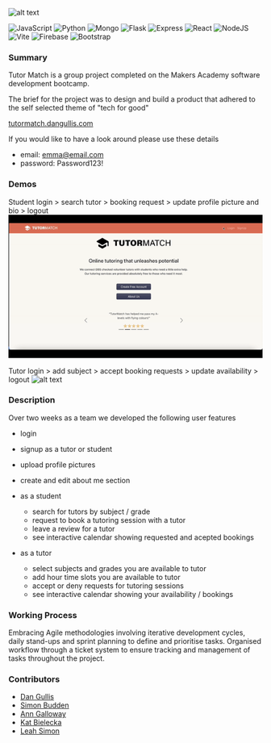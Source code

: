 ![alt text](frontend/public/tutormatch-banner.png)

![JavaScript](https://img.shields.io/badge/javascript-%23323330.svg?style=flat&logo=javascript&logoColor=%23F7DF1E)
![Python](https://img.shields.io/badge/python-3670A0?style=flat&logo=python&logoColor=ffdd54)
![Mongo](https://img.shields.io/badge/MongoDB-%234ea94b.svg?logo=mongodb&logoColor=white&style=flat)
![Flask](https://img.shields.io/badge/flask-%23000.svg?style=flat&logo=flask&logoColor=white)
![Express](https://img.shields.io/badge/express.js-%23404d59.svg?logo=express&logoColor=%2361DAFB&style=flat)
![React](https://img.shields.io/badge/-ReactJs-61DAFB?logo=react&logoColor=white&style=flat)
![NodeJS](https://img.shields.io/badge/node.js-6DA55F?logo=node.js&logoColor=white&style=flat)
![Vite](https://img.shields.io/badge/vite-%23646CFF.svg?style=flat&logo=vite&logoColor=white)
![Firebase](https://img.shields.io/badge/firebase-%23039BE5.svg?style=flat&logo=firebase)
![Bootstrap](https://img.shields.io/badge/bootstrap-%238511FA.svg?style=flat&logo=bootstrap&logoColor=white)


### Summary

Tutor Match is a group project completed on the Makers Academy software development bootcamp.

The brief for the project was to design and build a product that adhered to the self selected theme of "tech for good"

[tutormatch.dangullis.com](tutormatch.dangullis.com)

If you would like to have a look around please use these details

- email: emma@email.com
- password: Password123!


### Demos

Student login > search tutor > booking request > update profile picture and bio > logout
![alt text](frontend/public/student-gif)


Tutor login > add subject > accept booking requests > update availability > logout
![alt text](frontend/public/tutor-gif)

### Description

Over two weeks as a team we developed the following user features

- login
- signup as a tutor or student
- upload profile pictures
- create and edit about me section
- as a student
  - search for tutors by subject / grade
  - request to book a tutoring session with a tutor
  - leave a review for a tutor
  - see interactive calendar showing requested and acepted bookings

- as a tutor
  - select subjects and grades you are available to tutor
  - add hour time slots you are available to tutor
  - accept or deny requests for tutoring sessions
  - see interactive calendar showing your availability / bookings

### Working Process

Embracing Agile methodologies involving iterative development cycles, daily stand-ups and sprint planning to define and prioritise tasks. Organised workflow through a ticket system to ensure tracking and management of tasks throughout the project.



### Contributors

- [Dan Gullis](https://github.com/dgullis)
- [Simon Budden](https://github.com/fantastito)
- [Ann Galloway](https://github.com/AnnGalloway)
- [Kat Bielecka](https://github.com/KatBiel)
- [Leah Simon](https://github.com/nsleeah)
